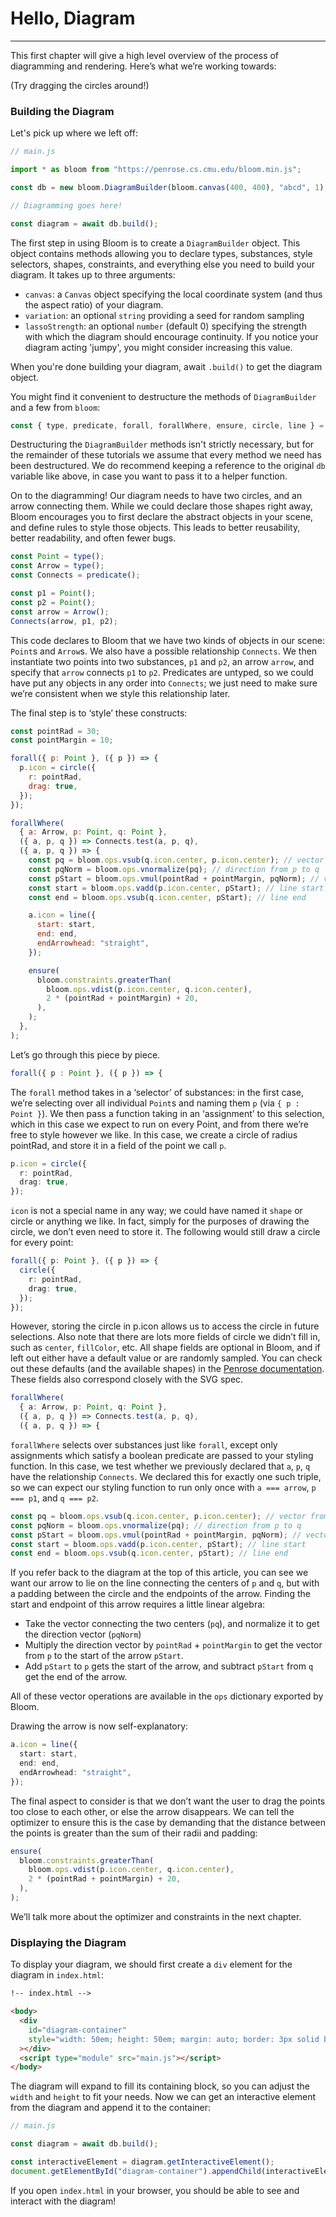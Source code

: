 <script setup>
import HelloDiagram from "../../../src/bloom-examples/HelloDiagram.vue";
</script>

# Hello, Diagram

---

This first chapter will give a high level overview of the process of diagramming and rendering.
Here’s what we’re working towards:

<HelloDiagram />

(Try dragging the circles around!)

### Building the Diagram

Let's pick up where we left off:

```javascript
// main.js

import * as bloom from "https://penrose.cs.cmu.edu/bloom.min.js";

const db = new bloom.DiagramBuilder(bloom.canvas(400, 400), "abcd", 1);

// Diagramming goes here!

const diagram = await db.build();
```

The first step in using Bloom is to create a
`DiagramBuilder` object. This object contains methods allowing you to declare types, substances, style selectors,
shapes, constraints, and everything else you need to build your diagram. It takes up to three arguments:

- `canvas`: a `Canvas` object specifying the local coordinate system (and thus the aspect ratio) of your diagram.
- `variation`: an optional `string` providing a seed for random sampling
- `lassoStrength`: an optional `number` (default 0) specifying the strength with which the diagram should encourage
  continuity. If you notice your diagram acting 'jumpy', you might consider increasing this value.

When you're done building your diagram, await `.build()` to get the diagram object.

You might find it convenient to destructure the methods of `DiagramBuilder` and a few from `bloom`:

```javascript
const { type, predicate, forall, forallWhere, ensure, circle, line } = db;
```

Destructuring the `DiagramBuilder` methods isn't strictly necessary, but for the remainder of
these tutorials we assume that every method we need has been destructured. We do recommend keeping a reference to the
original `db` variable like above, in case you want to pass it to a helper function.

On to the diagramming! Our diagram needs to have two circles, and an arrow connecting them. While we could declare those
shapes right away, Bloom encourages you to first declare the abstract objects in your scene, and define rules to style
those objects. This leads to better reusability, better readability, and often fewer bugs.

```javascript
const Point = type();
const Arrow = type();
const Connects = predicate();

const p1 = Point();
const p2 = Point();
const arrow = Arrow();
Connects(arrow, p1, p2);
```

This code declares to Bloom that we have two kinds of objects in our scene: `Point`s and `Arrow`s. We also have a possible
relationship `Connects`. We then instantiate two points into two substances, `p1` and `p2`, an arrow `arrow`, and
specify that `arrow` connects `p1` to `p2`. Predicates are untyped, so we could have put any objects in any order into
`Connects`; we just need to make sure we’re consistent when we style this relationship later.

The final step is to ‘style’ these constructs:

```javascript
const pointRad = 30;
const pointMargin = 10;

forall({ p: Point }, ({ p }) => {
  p.icon = circle({
    r: pointRad,
    drag: true,
  });
});

forallWhere(
  { a: Arrow, p: Point, q: Point },
  ({ a, p, q }) => Connects.test(a, p, q),
  ({ a, p, q }) => {
    const pq = bloom.ops.vsub(q.icon.center, p.icon.center); // vector from p to q
    const pqNorm = bloom.ops.vnormalize(pq); // direction from p to q
    const pStart = bloom.ops.vmul(pointRad + pointMargin, pqNorm); // vector from p to line start
    const start = bloom.ops.vadd(p.icon.center, pStart); // line start
    const end = bloom.ops.vsub(q.icon.center, pStart); // line end

    a.icon = line({
      start: start,
      end: end,
      endArrowhead: "straight",
    });

    ensure(
      bloom.constraints.greaterThan(
        bloom.ops.vdist(p.icon.center, q.icon.center),
        2 * (pointRad + pointMargin) + 20,
      ),
    );
  },
);
```

Let’s go through this piece by piece.

```ts
forall({ p : Point }, ({ p }) => {
```

The `forall` method takes in a ‘selector’ of substances: in the first case, we’re selecting over all individual `Point`s
and naming them `p` (via `{ p : Point }`). We then pass a function taking in an ‘assignment’ to this selection, which in
this case we expect to run on every Point, and from there we’re free to style however we like. In this case, we create
a circle of radius pointRad, and store it in a field of the point we call `p`.

```ts
p.icon = circle({
  r: pointRad,
  drag: true,
});
```

`icon` is not a special name in any way; we could have named it `shape` or circle or anything we like. In fact, simply
for the purposes of drawing the circle, we don’t even need to store it. The following would still draw a circle for
every point:

```ts
forall({ p: Point }, ({ p }) => {
  circle({
    r: pointRad,
    drag: true,
  });
});
```

However, storing the circle in p.icon allows us to access the circle in future selections. Also note that there are
lots more fields of circle we didn’t fill in, such as `center`, `fillColor`, etc. All shape fields are optional in Bloom,
and if left out either have a default value or are randomly sampled. You can check out these defaults (and the available
shapes) in the [Penrose documentation](/docs/ref/style/shapes-overview). These fields also correspond closely with the SVG spec.

```ts
forallWhere(
  { a: Arrow, p: Point, q: Point },
  ({ a, p, q }) => Connects.test(a, p, q),
  ({ a, p, q }) => {
```

`forallWhere` selects over substances just like `forall`, except only assignments which satisfy a boolean predicate
are passed to your styling function. In this case, we test whether we previously declared that `a`, `p`, `q` have the
relationship `Connects`. We declared this for exactly one such triple, so we can expect our styling function to run
only once with `a === arrow`, `p === p1`, and `q === p2`.

```ts
const pq = bloom.ops.vsub(q.icon.center, p.icon.center); // vector from p to q
const pqNorm = bloom.ops.vnormalize(pq); // direction from p to q
const pStart = bloom.ops.vmul(pointRad + pointMargin, pqNorm); // vector from p to line start
const start = bloom.ops.vadd(p.icon.center, pStart); // line start
const end = bloom.ops.vsub(q.icon.center, pStart); // line end
```

If you refer back to the diagram at the top of this article, you can see we want our arrow to lie on the line
connecting the centers of `p` and `q`, but with a padding between the circle and the endpoints of the arrow. Finding the
start and endpoint of this arrow requires a little linear algebra:

- Take the vector connecting the two centers (`pq`), and normalize it to get the direction vector (`pqNorm`)
- Multiply the direction vector by `pointRad` + `pointMargin` to get the vector from `p` to the start of the arrow `pStart`.
- Add `pStart` to `p` gets the start of the arrow, and subtract `pStart` from `q` get the end of the arrow.

All of these vector operations are available in the `ops` dictionary exported by Bloom.

Drawing the arrow is now self-explanatory:

```ts
a.icon = line({
  start: start,
  end: end,
  endArrowhead: "straight",
});
```

The final aspect to consider is that we don’t want the user to drag the points too close to each other, or else the
arrow disappears. We can tell the optimizer to ensure this is the case by demanding that the distance between the
points is greater than the sum of their radii and padding:

```ts
ensure(
  bloom.constraints.greaterThan(
    bloom.ops.vdist(p.icon.center, q.icon.center),
    2 * (pointRad + pointMargin) + 20,
  ),
);
```

We’ll talk more about the optimizer and constraints in the next chapter.

### Displaying the Diagram

To display your diagram, we should first create a `div` element for the diagram in `index.html`:

```html
!-- index.html -->

<body>
  <div
    id="diagram-container"
    style="width: 50em; height: 50em; margin: auto; border: 3px solid black"
  ></div>
  <script type="module" src="main.js"></script>
</body>
```

The diagram will expand to fill its containing block, so you can adjust the `width` and `height` to fit your needs.
Now we can get an interactive element from the diagram and append it to the container:

```javascript
// main.js

const diagram = await db.build();

const interactiveElement = diagram.getInteractiveElement();
document.getElementById("diagram-container").appendChild(interactiveElement);
```

If you open `index.html` in your browser, you should be able to see and interact with the diagram!
